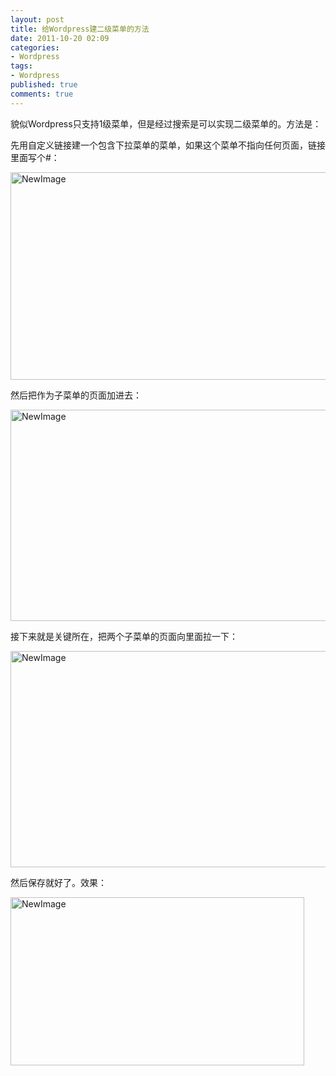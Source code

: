 ```yaml
---
layout: post
title: 给Wordpress建二级菜单的方法
date: 2011-10-20 02:09
categories:
- Wordpress
tags:
- Wordpress
published: true
comments: true
---
```

<p>貌似Wordpress只支持1级菜单，但是经过搜索是可以实现二级菜单的。方法是：</p>

<p>先用自定义链接建一个包含下拉菜单的菜单，如果这个菜单不指向任何页面，链接里面写个#：</p>

<p><img title="NewImage.png" src="http://phaibin.tk/wp-content/uploads/2011/10/newimage.png" alt="NewImage" width="600" height="332" border="0" /></p>

<p>然后把作为子菜单的页面加进去：</p>

<p><img title="NewImage.png" src="http://phaibin.tk/wp-content/uploads/2011/10/newimage1.png" alt="NewImage" width="600" height="338" border="0" /></p>

<p>接下来就是关键所在，把两个子菜单的页面向里面拉一下：</p>

<p><img title="NewImage.png" src="http://phaibin.tk/wp-content/uploads/2011/10/newimage2.png" alt="NewImage" width="600" height="346" border="0" /></p>

<p>然后保存就好了。效果：</p>

<p><img title="NewImage.png" src="http://phaibin.tk/wp-content/uploads/2011/10/newimage3.png" alt="NewImage" width="470" height="269" border="0" /></p>
